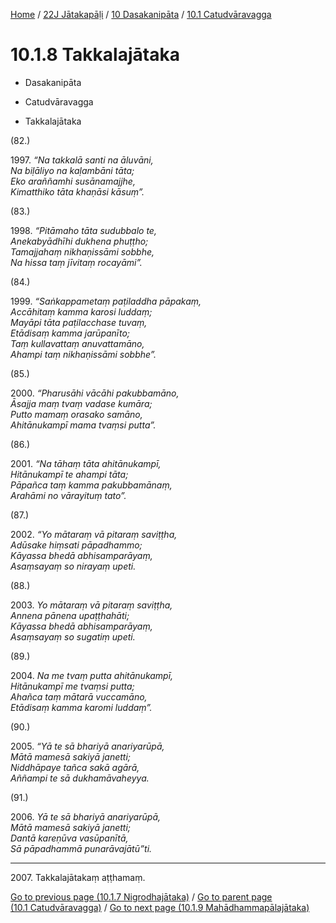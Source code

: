
[Home](/) / [22J Jātakapāḷi](../../../22J.md) / [10 Dasakanipāta](../../10.md) / [10.1 Catudvāravagga](../10.1.md)

# 10.1.8 Takkalajātaka

* Dasakanipāta

* Catudvāravagga

* Takkalajātaka

(82.)

1997\. _“Na takkalā santi na āluvāni,_  
_Na biḷāliyo na kaḷambāni tāta;_  
_Eko araññamhi susānamajjhe,_  
_Kimatthiko tāta khaṇāsi kāsuṃ”._  


(83.)

1998\. _“Pitāmaho tāta sudubbalo te,_  
_Anekabyādhīhi dukhena phuṭṭho;_  
_Tamajjahaṃ nikhaṇissāmi sobbhe,_  
_Na hissa taṃ jīvitaṃ rocayāmi”._  


(84.)

1999\. _“Saṅkappametaṃ paṭiladdha pāpakaṃ,_  
_Accāhitaṃ kamma karosi luddaṃ;_  
_Mayāpi tāta paṭilacchase tuvaṃ,_  
_Etādisaṃ kamma jarūpanīto;_  
_Taṃ kullavattaṃ anuvattamāno,_  
_Ahampi taṃ nikhaṇissāmi sobbhe”._  


(85.)

2000\. _“Pharusāhi vācāhi pakubbamāno,_  
_Āsajja maṃ tvaṃ vadase kumāra;_  
_Putto mamaṃ orasako samāno,_  
_Ahitānukampī mama tvaṃsi putta”._  


(86.)

2001\. _“Na tāhaṃ tāta ahitānukampī,_  
_Hitānukampī te ahampi tāta;_  
_Pāpañca taṃ kamma pakubbamānaṃ,_  
_Arahāmi no vārayituṃ tato”._  


(87.)

2002\. _“Yo mātaraṃ vā pitaraṃ saviṭṭha,_  
_Adūsake hiṃsati pāpadhammo;_  
_Kāyassa bhedā abhisamparāyaṃ,_  
_Asaṃsayaṃ so nirayaṃ upeti._  


(88.)

2003\. _Yo mātaraṃ vā pitaraṃ saviṭṭha,_  
_Annena pānena upaṭṭhahāti;_  
_Kāyassa bhedā abhisamparāyaṃ,_  
_Asaṃsayaṃ so sugatiṃ upeti._  


(89.)

2004\. _Na me tvaṃ putta ahitānukampī,_  
_Hitānukampī me tvaṃsi putta;_  
_Ahañca taṃ mātarā vuccamāno,_  
_Etādisaṃ kamma karomi luddaṃ”._  


(90.)

2005\. _“Yā te sā bhariyā anariyarūpā,_  
_Mātā mamesā sakiyā janetti;_  
_Niddhāpaye tañca sakā agārā,_  
_Aññampi te sā dukhamāvaheyya._  


(91.)

2006\. _Yā te sā bhariyā anariyarūpā,_  
_Mātā mamesā sakiyā janetti;_  
_Dantā kareṇūva vasūpanītā,_  
_Sā pāpadhammā punarāvajātū”ti._  


---

2007\. Takkalajātakaṃ aṭṭhamaṃ.



[Go to previous page (10.1.7 Nigrodhajātaka)](10.1.7.md) / [Go to parent page (10.1 Catudvāravagga)](../10.1.md) / [Go to next page (10.1.9 Mahādhammapālajātaka)](10.1.9.md)


